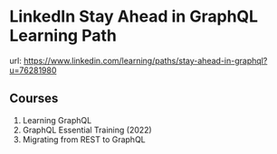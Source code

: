 # LinkedIn Stay Ahead in GraphQL Learning Path

url: https://www.linkedin.com/learning/paths/stay-ahead-in-graphql?u=76281980

## Courses

1. Learning GraphQL
2. GraphQL Essential Training (2022)
3. Migrating from REST to GraphQL